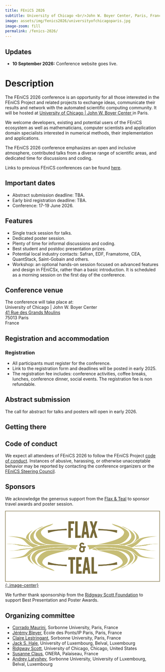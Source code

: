 ```yaml
---
title: FEniCS 2026
subtitle: University of Chicago <br/>John W. Boyer Center, Paris, France<br/>17-19 June 2026
image: assets/img/fenics2026/universityofchicagoparis.jpg
image-zoom: fill
permalink: /fenics-2026/
---
```

## Updates
- **10 September 2026:** Conference website goes live.

# Description

The FEniCS 2026 conference is an opportunity for all those interested in
the FEniCS Project and related projects to exchange ideas, communicate
their results and network with the automated scientific computing
community. It will be hosted at
[University of Chicago | John W. Boyer Center ](https://centerinparis.uchicago.edu/) in Paris.

We welcome developers, existing and potential users of the
FEniCS ecosystem as well as mathematicians, computer scientists and
application domain specialists interested in numerical methods, their
implementation and applications.

The FEniCS 2026 conference emphasizes an open and inclusive
atmosphere, contributed talks from a diverse range of scientific areas,
and dedicated time for discussions and coding.

Links to previous FEniCS conferences can be found [here](index.md).

## Important dates

- Abstract submission deadline: TBA.
- Early bird registration deadline: TBA.
- Conference: 17-19 June 2026.

## Features

- Single track session for talks.
- Dedicated poster session.
- Plenty of time for informal discussions and coding.
- Best student and postdoc presentation prizes.
- Potential local industry contacts: Safran, EDF, Framatome, CEA, QuantStack,
  Saint-Gobain and others.
- Workshop: an optional hands-on session focused on advanced features and design in FEniCSx, rather than a basic introduction. It is scheduled as a morning session on the first day of the conference.

## Conference venue

The conference will take place at:<br/>
University of Chicago | John W. Boyer Center<br/>
[41 Rue des Grands Moulins](https://www.google.com/maps/place/Bernoulliborg/@53.2401818,6.533716,17z/data=!3m1!4b1!4m6!3m5!1s0x47c9cd1a4f77456b:0x9841c274f3f056e5!8m2!3d53.2401818!4d6.5362909!16s%2Fg%2F11fy9rbjy4?entry=ttu&g_ep=EgoyMDI0MDgyOC4wIKXMDSoASAFQAw%3D%3D)<br/>
75013 Paris<br/>
France

## Registration and accommodation
### Registration

- All participants must register for the conference.
- Link to the registration form and deadlines will be posted in early 2025.
- The registration fee includes: conference activities, coffee breaks, lunches, conference dinner, social events. The registration fee is non refundable.

## Abstract submission

The call for abstract for talks and posters will open in early 2026.

## Getting there

## Code of conduct

We expect all attendees of FEniCS 2026 to follow the FEniCS Project
[code of conduct](../community/code-of-conduct.md). Instances of
abusive, harassing, or otherwise unacceptable behavior may be reported
by contacting the conference organizers or the [FEniCS Steering
Council](https://github.com/FEniCS/governance).

## Sponsors

We acknowledge the generous support from the [Flax & Teal](https://flaxandteal.co.uk/) to sponsor travel awards and poster session.

[![Flax & Teal](/assets/img/flax.png){:.image-center}](https://flaxandteal.co.uk/)

We further thank sponsorship from the [Ridgway Scott Foundation](https://people.cs.uchicago.edu/~ridg/prizes/prizes.html) to support Best Presentation and Poster Awards.

## Organizing committee

- [Corrado Maurini](http://www.lmm.jussieu.fr/~corrado/), Sorbonne University, Paris, France
- [Jérémy Bleyer](https://bleyerj.github.io/), École des Ponts/IP Paris, Paris, France 
- [Claire Lestringant](http://www.dalembert.upmc.fr/home/lestringant/), Sorbonne University, Paris, France
- [Jack S. Hale](https://www.jackhale.co.uk/), University of Luxembourg, Belval, Luxembourg
- [Ridgway Scott](https://people.cs.uchicago.edu/~ridg/), University of Chicago, Chicago, United States
- [Susanne Claus](https://www.linkedin.com/in/susanne-claus-ab47387/?originalSubdomain=fr), ONERA, Palaiseau, France
- [Andrey Latyshev](https://www.linkedin.com/in/andrey-latyshev/), Sorbonne University, University of Luxembourg,
  Belval, Luxembourg